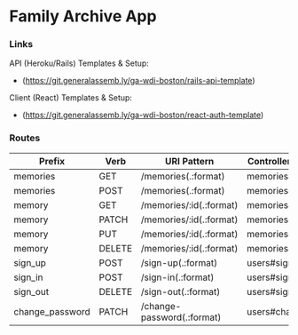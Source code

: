 # Family Archive App

















### Links
API (Heroku/Rails) Templates & Setup:
 - (https://git.generalassemb.ly/ga-wdi-boston/rails-api-template)

Client (React) Templates & Setup:
 - (https://git.generalassemb.ly/ga-wdi-boston/react-auth-template)


### Routes
| Prefix | Verb | URI Pattern | Controller#Action |
| --- | --- | --- | --- |
| memories | GET | /memories(.:format) | memories#index |
| memories | POST | /memories(.:format) | memories#create |
| memory | GET | /memories/:id(.:format) | memories#show |
| memory | PATCH | /memories/:id(.:format) | memories#update |
| memory | PUT | /memories/:id(.:format) | memories#update |
| memory | DELETE | /memories/:id(.:format) | memories#destroy |
| sign_up | POST | /sign-up(.:format) | users#signup |
| sign_in | POST | /sign-in(.:format) | users#signin |
| sign_out | DELETE | /sign-out(.:format) | users#signout |
| change_password | PATCH | /change-password(.:format) | users#changepw |
